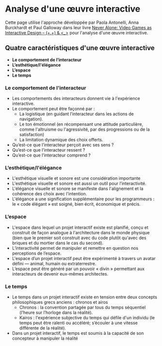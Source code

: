# Analyse d'une œuvre interactive

Cette page utilise l'approche développée par Paola Antonelli, Anna Burckhardt et Paul Galloway dans leur livre [Never Alone: Video Games as Interactive Design – (+.+) & <*_*>](https://www.sulki-min.com/wp/never-alone/) pour l'analyse d'une œuvre interactive.

## Quatre caractéristiques d'une œuvre interactive

- **Le comportement de l’interacteur**
- **L’esthétique/l'élégance**
- **L’espace**
- **Le temps**

### Le comportement de l'interacteur

- Les comportements des interacteurs donnent vie à l'expérience interactive.
- Le comportement peut être façonné par :
    - La logistique (en guidant l’interacteur dans les actions de navigation).
    - Le ton émotionnel (en récompensant une attitude particulière, comme l'altruisme ou l'agressivité, par des progressions ou de la satisfaction)
    - La limitation dynamique des choix offerts. 
- Qu’est-ce que l’interacteur perçoit avec ses sens ? 
- Qu’est-ce que l’interacteur ressent ? 
- Qu’est-ce que l’interacteur comprend ?

### L’esthétique/l'élégance

- L'esthétique visuelle et sonore est une considération importante 
- L'esthétique visuelle et sonore est aussi un outil pour l’interactivité.
- L'élégance visuelle et sonore se manifeste dans l'alignement et la cohérence des choix avec l'intention.
-  L'élégance a une signification supplémentaire pour les programmeurs : le « code élégant » est soigné, bien écrit, économique et précis.

### L’espace

- L'espace dans lequel un projet interactif existe est planifié, conçu et construit de façon analogue à l'architecture dans le monde physique (bien que le premier soit construit avec du code plutôt qu'avec des briques et du mortier dans le cas du second).
- L’interactivité permet de manipuler et remettre en question nos perceptions de l’espace. 
- L'espace d’un projet interactif peut être expérimenté à travers un avatar défini — animal, humain ou extraterrestre.
- L’espace peut être généré par un pouvoir « divin » permettant aux interacteurs de devenir eux-mêmes architectes.

### Le temps

- Le temps dans un projet interactif existe en tension entre deux concepts philosophiques grecs anciens : chronos et airos 
    - Chronos : la convention partagée par tous du temps séquentiel (l’heure sur l’horloge dans la réalité).
    - Kairos : l'expérience subjective du temps qui défile d'un individu (le temps peut être ralenti ou accéléré; s’écouler à une vitesse différente de la réalité). 
- Dans un projet interactif, le temps est soumis à la capacité de son concepteur à manipuler la réalité